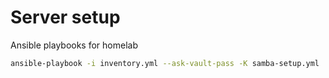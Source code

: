 # Server setup

Ansible playbooks for homelab

```sh
ansible-playbook -i inventory.yml --ask-vault-pass -K samba-setup.yml
```